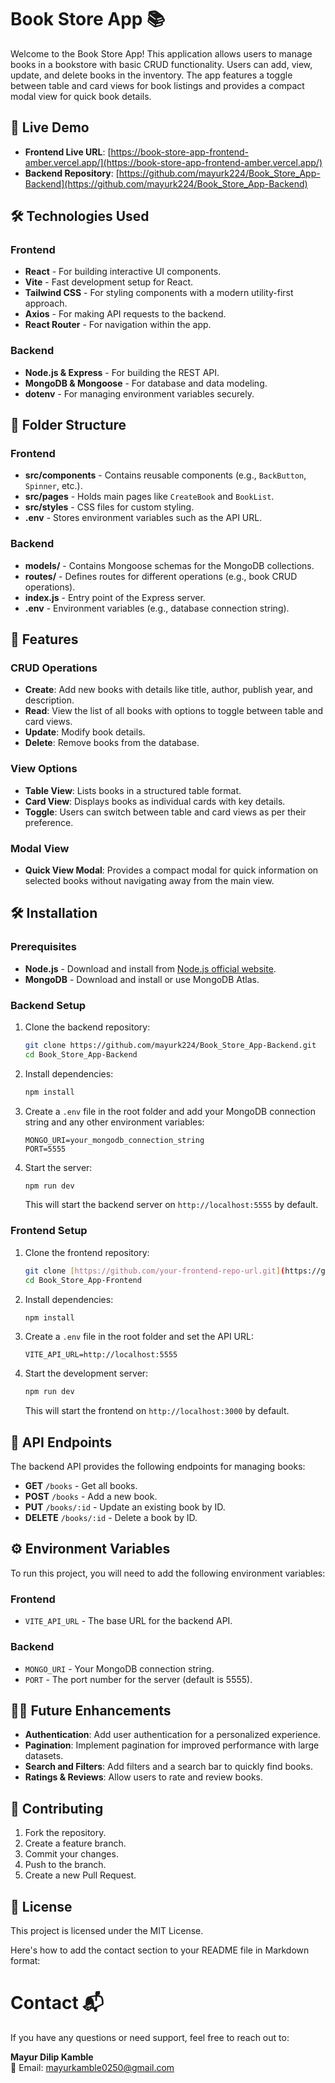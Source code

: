 # Book Store App 📚

Welcome to the Book Store App! This application allows users to manage books in a bookstore with basic CRUD functionality. Users can add, view, update, and delete books in the inventory. The app features a toggle between table and card views for book listings and provides a compact modal view for quick book details.

## 🚀 Live Demo

- **Frontend Live URL**: [https://book-store-app-frontend-amber.vercel.app/](https://book-store-app-frontend-amber.vercel.app/)
- **Backend Repository**: [https://github.com/mayurk224/Book_Store_App-Backend](https://github.com/mayurk224/Book_Store_App-Backend)

## 🛠️ Technologies Used

### Frontend
- **React** - For building interactive UI components.
- **Vite** - Fast development setup for React.
- **Tailwind CSS** - For styling components with a modern utility-first approach.
- **Axios** - For making API requests to the backend.
- **React Router** - For navigation within the app.

### Backend
- **Node.js & Express** - For building the REST API.
- **MongoDB & Mongoose** - For database and data modeling.
- **dotenv** - For managing environment variables securely.

## 📂 Folder Structure

### Frontend
- **src/components** - Contains reusable components (e.g., `BackButton`, `Spinner`, etc.).
- **src/pages** - Holds main pages like `CreateBook` and `BookList`.
- **src/styles** - CSS files for custom styling.
- **.env** - Stores environment variables such as the API URL.

### Backend
- **models/** - Contains Mongoose schemas for the MongoDB collections.
- **routes/** - Defines routes for different operations (e.g., book CRUD operations).
- **index.js** - Entry point of the Express server.
- **.env** - Environment variables (e.g., database connection string).

## 🌟 Features

### CRUD Operations
- **Create**: Add new books with details like title, author, publish year, and description.
- **Read**: View the list of all books with options to toggle between table and card views.
- **Update**: Modify book details.
- **Delete**: Remove books from the database.

### View Options
- **Table View**: Lists books in a structured table format.
- **Card View**: Displays books as individual cards with key details.
- **Toggle**: Users can switch between table and card views as per their preference.

### Modal View
- **Quick View Modal**: Provides a compact modal for quick information on selected books without navigating away from the main view.

## 🛠️ Installation

### Prerequisites
- **Node.js** - Download and install from [Node.js official website](https://nodejs.org/).
- **MongoDB** - Download and install or use MongoDB Atlas.

### Backend Setup
1. Clone the backend repository:
   ```bash
   git clone https://github.com/mayurk224/Book_Store_App-Backend.git
   cd Book_Store_App-Backend
   ```
2. Install dependencies:
   ```bash
   npm install
   ```
3. Create a `.env` file in the root folder and add your MongoDB connection string and any other environment variables:
   ```plaintext
   MONGO_URI=your_mongodb_connection_string
   PORT=5555
   ```
4. Start the server:
   ```bash
   npm run dev
   ```
   This will start the backend server on `http://localhost:5555` by default.

### Frontend Setup
1. Clone the frontend repository:
   ```bash
   git clone [https://github.com/your-frontend-repo-url.git](https://github.com/mayurk224/Book_Store_App-Frontend)
   cd Book_Store_App-Frontend
   ```
2. Install dependencies:
   ```bash
   npm install
   ```
3. Create a `.env` file in the root folder and set the API URL:
   ```plaintext
   VITE_API_URL=http://localhost:5555
   ```
4. Start the development server:
   ```bash
   npm run dev
   ```
   This will start the frontend on `http://localhost:3000` by default.

## 📑 API Endpoints

The backend API provides the following endpoints for managing books:

- **GET** `/books` - Get all books.
- **POST** `/books` - Add a new book.
- **PUT** `/books/:id` - Update an existing book by ID.
- **DELETE** `/books/:id` - Delete a book by ID.

## ⚙️ Environment Variables

To run this project, you will need to add the following environment variables:

### Frontend
- `VITE_API_URL` - The base URL for the backend API.

### Backend
- `MONGO_URI` - Your MongoDB connection string.
- `PORT` - The port number for the server (default is 5555).

## 🧑‍💻 Future Enhancements
- **Authentication**: Add user authentication for a personalized experience.
- **Pagination**: Implement pagination for improved performance with large datasets.
- **Search and Filters**: Add filters and a search bar to quickly find books.
- **Ratings & Reviews**: Allow users to rate and review books.

## 🤝 Contributing

1. Fork the repository.
2. Create a feature branch.
3. Commit your changes.
4. Push to the branch.
5. Create a new Pull Request.

## 📝 License

This project is licensed under the MIT License.

Here's how to add the contact section to your README file in Markdown format:

# Contact 📬

If you have any questions or need support, feel free to reach out to:

**Mayur Dilip Kamble**  
📧 Email: [mayurkamble0250@gmail.com](mailto:mayurkamble0250@gmail.com)
